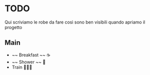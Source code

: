 # TODO 
Qui scriviamo le robe da fare così sono ben visibili quando apriamo il progetto

## Main
- ~~ Breakfast ~~ ☕
- ~~ Shower ~~ 🚿
- Train 🏋🏼‍♀️
